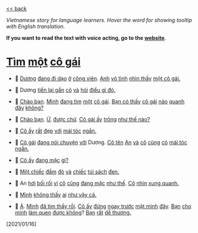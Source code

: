[<< back](/README.md)

_Vietnamese story for language learners. Hover the word for showing
tooltip with English translation._

__If you want to read the text with voice acting, go to the [website](https://vietblog.ocmoxa.com/pages/looking-for-a-girl.html)__.


#  [Tìm](/pages/looking-for-a-girl.md "Find") [một](/pages/looking-for-a-girl.md "a") [cô gái](/pages/looking-for-a-girl.md "girl")

- 📖 [Dương](/pages/looking-for-a-girl.md "Name of a person") [đang đi dạo](/pages/looking-for-a-girl.md "is jogging") [ở](/pages/looking-for-a-girl.md "in") [công viên](/pages/looking-for-a-girl.md "the park"). [Anh](/pages/looking-for-a-girl.md "he") [vô tình](/pages/looking-for-a-girl.md "accidentally") [nhìn thấy](/pages/looking-for-a-girl.md "saw") [một cô gái.](/pages/looking-for-a-girl.md "a girl")

- 📖 Dương [tiến lại gần](/pages/looking-for-a-girl.md "comes closer to") [cô](/pages/looking-for-a-girl.md "her") [và](/pages/looking-for-a-girl.md "and") [hỏi](/pages/looking-for-a-girl.md "ask") [điều gì đó.](/pages/looking-for-a-girl.md "something")

- 👦  [Chào bạn](/pages/looking-for-a-girl.md "Hello"). [Mình](/pages/looking-for-a-girl.md "I") [đang tìm](/pages/looking-for-a-girl.md "am finding") [một](/pages/looking-for-a-girl.md "a") [cô gái](/pages/looking-for-a-girl.md "girl"). [Bạn có thấy](/pages/looking-for-a-girl.md "Do you see") [cô gái](/pages/looking-for-a-girl.md "girl") [nào](/pages/looking-for-a-girl.md "any") [quanh đây](/pages/looking-for-a-girl.md "around here") [không?](/pages/looking-for-a-girl.md "define a question")

- 👧  [Chào bạn](/pages/looking-for-a-girl.md "Hello"). [Ừ](/pages/looking-for-a-girl.md "OK"), [được chứ](/pages/looking-for-a-girl.md "all right"). [Cô gái ấy](/pages/looking-for-a-girl.md "that girl") [trông](/pages/looking-for-a-girl.md "look like") [như thế nào?](/pages/looking-for-a-girl.md "how")

- 👦  [Cô ấy](/pages/looking-for-a-girl.md "she") [rất](/pages/looking-for-a-girl.md "very") [đẹp](/pages/looking-for-a-girl.md "beautiful") [với](/pages/looking-for-a-girl.md "with") [mái tóc](/pages/looking-for-a-girl.md "hair") [ngắn.](/pages/looking-for-a-girl.md "short")

- 📖 [Cô gái](/pages/looking-for-a-girl.md "she") [đang nói chuyện](/pages/looking-for-a-girl.md "is talking") [với](/pages/looking-for-a-girl.md "with") Dương. [Cô tên](/pages/looking-for-a-girl.md "her name is") [An](/pages/looking-for-a-girl.md "Name of person") [và](/pages/looking-for-a-girl.md "and") [cô](/pages/looking-for-a-girl.md "she") [cũng](/pages/looking-for-a-girl.md "also") [có](/pages/looking-for-a-girl.md "have") [mái tóc](/pages/looking-for-a-girl.md "hair") [ngắn.](/pages/looking-for-a-girl.md "short")

- 👧  [Cô ấy](/pages/looking-for-a-girl.md "She") [đang mặc](/pages/looking-for-a-girl.md "is wearing") [gì?](/pages/looking-for-a-girl.md "what")

- 👦  [Một chiếc](/pages/looking-for-a-girl.md "a") [đầm](/pages/looking-for-a-girl.md "dress") [đỏ](/pages/looking-for-a-girl.md "red") [và](/pages/looking-for-a-girl.md "and") [chiếc](/pages/looking-for-a-girl.md "a") [túi sách](/pages/looking-for-a-girl.md "hand bag") [đen.](/pages/looking-for-a-girl.md "black")

- 📖 An [hơi](/pages/looking-for-a-girl.md "a little") [bối rối](/pages/looking-for-a-girl.md "confused") [vì](/pages/looking-for-a-girl.md "because") [cô](/pages/looking-for-a-girl.md "she") [cũng](/pages/looking-for-a-girl.md "also") [đang mặc](/pages/looking-for-a-girl.md "is wearing") [như thế](/pages/looking-for-a-girl.md "like that"). [Cô](/pages/looking-for-a-girl.md "she") [nhìn](/pages/looking-for-a-girl.md "look") [xung quanh.](/pages/looking-for-a-girl.md "around")

- 👧  [Mình](/pages/looking-for-a-girl.md "I") [không thấy](/pages/looking-for-a-girl.md "did not see") [ai](/pages/looking-for-a-girl.md "anyone") [như vậy cả.](/pages/looking-for-a-girl.md "like that")

- 👦  [À](/pages/looking-for-a-girl.md "Oh"). [Mình](/pages/looking-for-a-girl.md "I") [đã tìm thấy rồi](/pages/looking-for-a-girl.md "found"). [Cô ấy](/pages/looking-for-a-girl.md "she") [đứng](/pages/looking-for-a-girl.md "is standing") [ngay trước](/pages/looking-for-a-girl.md "right in front of") [mặt mình](/pages/looking-for-a-girl.md "my face") [đây](/pages/looking-for-a-girl.md "here"). [Bạn](/pages/looking-for-a-girl.md "you") [cho](/pages/looking-for-a-girl.md "allow") [mình](/pages/looking-for-a-girl.md "me") [làm quen](/pages/looking-for-a-girl.md "to become friend") [được không](/pages/looking-for-a-girl.md "OK?")? [Bạn](/pages/looking-for-a-girl.md "you") [rất](/pages/looking-for-a-girl.md "very") [dễ thương.](/pages/looking-for-a-girl.md "cute")



[2021/01/16]
